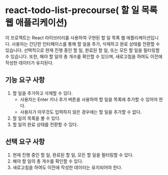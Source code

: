 # react-todo-list-precourse( 할 일 목록 웹 애플리케이션)

이 프로젝트는 React 라이브러리를 사용하여 구현된 할 일 목록 웹 애플리케이션입니다. 사용자는 간단한 인터페이스를 통해 할 일을 추가, 삭제하고 완료 상태를 전환할 수 있습니다. 
선택적으로 현재 진행 중인 할 일, 완료된 할 일, 또는 모든 할 일을 필터링할 수 있습니다. 또한, 해야 할 일의 총 개수를 확인할 수 있으며, 새로고침을 하여도 이전에 작성한 데이터가 유지된다.

## 기능 요구 사항

1. 할 일을 추가하고 삭제할 수 있다.
    - 사용자는 Enter 키나 추가 버튼을 사용하여 할 일을 목록에 추가할 수 있어야 한다.
    - 사용자가 아무것도 입력하지 않은 경우에는 할 일을 추가할 수 없다.
2. 할 일의 목록을 볼 수 있다.
3. 할 일의 완료 상태를 전환할 수 있다.

## 선택 요구 사항

1. 현재 진행 중인 할 일, 완료된 할 일, 모든 할 일을 필터링할 수 있다.
2. 해야 할 일의 총 개수를 확인할 수 있다.
3. 새로고침을 하여도 이전에 작성한 데이터는 유지되어야 한다.